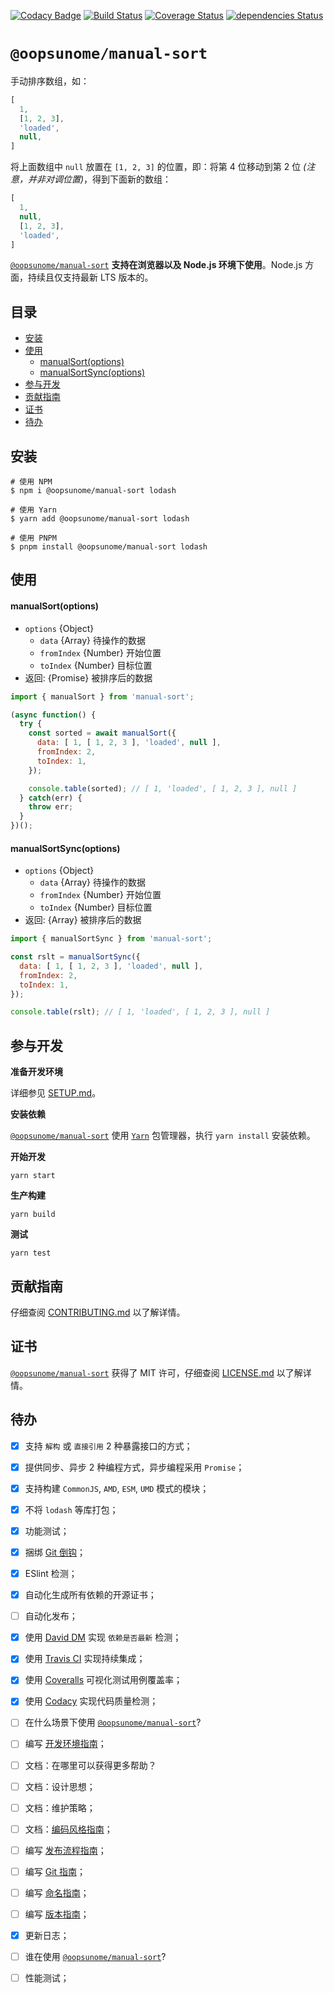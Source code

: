 [![Codacy Badge](https://api.codacy.com/project/badge/Grade/c906cffa9e92486cafc7a5f72187a79d)](https://www.codacy.com/app/swzyocowboy/manual-sort?utm_source=github.com&amp;utm_medium=referral&amp;utm_content=iTonyYo/manual-sort&amp;utm_campaign=Badge_Grade) [![Build Status](https://travis-ci.org/iTonyYo/manual-sort.svg?branch=master)](https://travis-ci.org/iTonyYo/manual-sort) [![Coverage Status](https://coveralls.io/repos/github/iTonyYo/manual-sort/badge.svg?branch=master)](https://coveralls.io/github/iTonyYo/manual-sort?branch=master) [![dependencies Status](https://david-dm.org/iTonyYo/manual-sort/status.svg)](https://david-dm.org/iTonyYo/manual-sort)

# `@oopsunome/manual-sort`

手动排序数组，如：

```javascript
[
  1,
  [1, 2, 3],
  'loaded',
  null,
]
```

将上面数组中 `null` 放置在 `[1, 2, 3]` 的位置，即：将第 4 位移动到第 2 位 *(注意，并非对调位置)*，得到下面新的数组：

```javascript
[
  1,
  null,
  [1, 2, 3],
  'loaded',
]
```

[`@oopsunome/manual-sort`][@oopsunome/manual-sort] **支持在浏览器以及 Node.js 环境下使用**。Node.js 方面，持续且仅支持最新 LTS 版本的。

## 目录

- [安装](#安装)
- [使用](#使用)
    - [manualSort(options)](#manualsortoptions)
    - [manualSortSync(options)](#manualsortsyncoptions)
- [参与开发](#参与开发)
- [贡献指南](#贡献指南)
- [证书](#证书)
- [待办](#待办)

## 安装

```shell
# 使用 NPM
$ npm i @oopsunome/manual-sort lodash

# 使用 Yarn
$ yarn add @oopsunome/manual-sort lodash

# 使用 PNPM
$ pnpm install @oopsunome/manual-sort lodash
```

## 使用

#### manualSort(options)

- `options` {Object}
  - `data` {Array} 待操作的数据
  - `fromIndex` {Number} 开始位置
  - `toIndex` {Number} 目标位置
- 返回: {Promise} 被排序后的数据

```javascript
import { manualSort } from 'manual-sort';

(async function() {
  try {
    const sorted = await manualSort({
      data: [ 1, [ 1, 2, 3 ], 'loaded', null ],
      fromIndex: 2,
      toIndex: 1,
    });

    console.table(sorted); // [ 1, 'loaded', [ 1, 2, 3 ], null ]
  } catch(err) {
    throw err;
  }
})();
```

#### manualSortSync(options)

- `options` {Object}
  - `data` {Array} 待操作的数据
  - `fromIndex` {Number} 开始位置
  - `toIndex` {Number} 目标位置
- 返回: {Array} 被排序后的数据

```javascript
import { manualSortSync } from 'manual-sort';

const rslt = manualSortSync({
  data: [ 1, [ 1, 2, 3 ], 'loaded', null ],
  fromIndex: 2,
  toIndex: 1,
});

console.table(rslt); // [ 1, 'loaded', [ 1, 2, 3 ], null ]
```

## 参与开发

**准备开发环境**

详细参见 [SETUP.md][SETUP.md]。

**安装依赖**

[`@oopsunome/manual-sort`][@oopsunome/manual-sort] 使用 [`Yarn`](https://yarnpkg.com/zh-Hans/) 包管理器，执行 `yarn install` 安装依赖。

**开始开发**

```shell
yarn start
```

**生产构建**

```shell
yarn build
```

**测试**

```shell
yarn test
```

## 贡献指南

仔细查阅 [CONTRIBUTING.md][贡献指南] 以了解详情。

## 证书

[`@oopsunome/manual-sort`][@oopsunome/manual-sort] 获得了 MIT 许可，仔细查阅 [LICENSE.md][证书] 以了解详情。

## 待办

- [X] 支持 `解构` 或 `直接引用` 2 种暴露接口的方式；
- [X] 提供同步、异步 2 种编程方式，异步编程采用 `Promise`；
- [X] 支持构建 `CommonJS`, `AMD`, `ESM`, `UMD` 模式的模块；
- [X] 不将 `lodash` 等库打包；
- [X] 功能测试；
- [X] 捆绑 [Git 倒钩][Git倒钩]；
- [X] ESlint 检测；
- [X] 自动化生成所有依赖的开源证书；
- [ ] 自动化发布；
- [X] 使用 [David DM][DavidDM] 实现 `依赖是否最新` 检测；
- [X] 使用 [Travis CI][TravisCI] 实现持续集成；
- [X] 使用 [Coveralls][Coveralls] 可视化测试用例覆盖率；
- [X] 使用 [Codacy][Codacy] 实现代码质量检测；
- [ ] 在什么场景下使用 [`@oopsunome/manual-sort`][@oopsunome/manual-sort]?
- [ ] 编写 [开发环境指南][SETUP.md]；
- [ ] 文档：在哪里可以获得更多帮助？
- [ ] 文档：设计思想；
- [ ] 文档：维护策略；
- [ ] 文档：[编码风格指南][编码风格指南]；
- [ ] 编写 [发布流程指南][发布流程指南]；
- [ ] 编写 [Git 指南][Git指南]；
- [ ] 编写 [命名指南][命名指南]；
- [ ] 编写 [版本指南][版本指南]；
- [X] 更新日志；
- [ ] 谁在使用 [`@oopsunome/manual-sort`][@oopsunome/manual-sort]?
- [ ] 性能测试；



[编码风格指南]: #
[版本指南]: #
[命名指南]: #
[Git指南]: #
[发布流程指南]: #
[Git倒钩]: https://github.com/typicode/husky
[DavidDM]: https://david-dm.org/
[TravisCI]: https://travis-ci.org/
[Coveralls]: https://coveralls.io/
[Codacy]: https://www.codacy.com/
[贡献指南]: https://github.com/iTonyYo/manual-sort/blob/master/CONTRIBUTING.md
[证书]: https://github.com/iTonyYo/manual-sort/blob/master/LICENSE.md
[@oopsunome/manual-sort]: https://github.com/iTonyYo/manual-sort
[SETUP.md]: #
